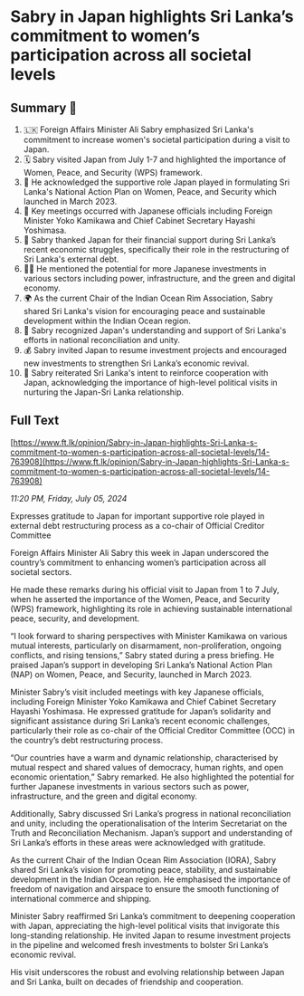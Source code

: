 # Sabry in Japan highlights Sri Lanka’s commitment to women’s participation across all societal levels

## Summary 🤖

1. 🇱🇰 Foreign Affairs Minister Ali Sabry emphasized Sri Lanka's commitment to increase women's societal participation during a visit to Japan.
2. 🗓️ Sabry visited Japan from July 1-7 and highlighted the importance of Women, Peace, and Security (WPS) framework.
3. 🤝 He acknowledged the supportive role Japan played in formulating Sri Lanka's National Action Plan on Women, Peace, and Security which launched in March 2023.
4. 👥 Key meetings occurred with Japanese officials including Foreign Minister Yoko Kamikawa and Chief Cabinet Secretary Hayashi Yoshimasa.
5. 🙏 Sabry thanked Japan for their financial support during Sri Lanka’s recent economic struggles, specifically their role in the restructuring of Sri Lanka's external debt.
6. 🌱📱 He mentioned the potential for more Japanese investments in various sectors including power, infrastructure, and the green and digital economy.
7. 🌍 As the current Chair of the Indian Ocean Rim Association, Sabry shared Sri Lanka's vision for encouraging peace and sustainable development within the Indian Ocean region.
8. 👥 Sabry recognized Japan's understanding and support of Sri Lanka's efforts in national reconciliation and unity.
9. 💰 Sabry invited Japan to resume investment projects and encouraged new investments to strengthen Sri Lanka’s economic revival.
10. 🤝 Sabry reiterated Sri Lanka's intent to reinforce cooperation with Japan, acknowledging the importance of high-level political visits in nurturing the Japan-Sri Lanka relationship.

## Full Text

[https://www.ft.lk/opinion/Sabry-in-Japan-highlights-Sri-Lanka-s-commitment-to-women-s-participation-across-all-societal-levels/14-763908](https://www.ft.lk/opinion/Sabry-in-Japan-highlights-Sri-Lanka-s-commitment-to-women-s-participation-across-all-societal-levels/14-763908)

*11:20 PM, Friday, July 05, 2024*

Expresses gratitude to Japan for important supportive role played in external debt restructuring process as a co-chair of Official Creditor Committee

Foreign Affairs Minister Ali Sabry this week in Japan underscored the country’s commitment to enhancing women’s participation across all societal sectors.

He made these remarks during his official visit to Japan from 1 to 7 July, when he asserted the importance of the Women, Peace, and Security (WPS) framework, highlighting its role in achieving sustainable international peace, security, and development.

“I look forward to sharing perspectives with Minister Kamikawa on various mutual interests, particularly on disarmament, non-proliferation, ongoing conflicts, and rising tensions,” Sabry stated during a press briefing. He praised Japan’s support in developing Sri Lanka’s National Action Plan (NAP) on Women, Peace, and Security, launched in March 2023.

Minister Sabry’s visit included meetings with key Japanese officials, including Foreign Minister Yoko Kamikawa and Chief Cabinet Secretary Hayashi Yoshimasa. He expressed gratitude for Japan’s solidarity and significant assistance during Sri Lanka’s recent economic challenges, particularly their role as co-chair of the Official Creditor Committee (OCC) in the country’s debt restructuring process.

“Our countries have a warm and dynamic relationship, characterised by mutual respect and shared values of democracy, human rights, and open economic orientation,” Sabry remarked. He also highlighted the potential for further Japanese investments in various sectors such as power, infrastructure, and the green and digital economy.

Additionally, Sabry discussed Sri Lanka’s progress in national reconciliation and unity, including the operationalisation of the Interim Secretariat on the Truth and Reconciliation Mechanism. Japan’s support and understanding of Sri Lanka’s efforts in these areas were acknowledged with gratitude.

As the current Chair of the Indian Ocean Rim Association (IORA), Sabry shared Sri Lanka’s vision for promoting peace, stability, and sustainable development in the Indian Ocean region. He emphasised the importance of freedom of navigation and airspace to ensure the smooth functioning of international commerce and shipping.

Minister Sabry reaffirmed Sri Lanka’s commitment to deepening cooperation with Japan, appreciating the high-level political visits that invigorate this long-standing relationship. He invited Japan to resume investment projects in the pipeline and welcomed fresh investments to bolster Sri Lanka’s economic revival.

His visit underscores the robust and evolving relationship between Japan and Sri Lanka, built on decades of friendship and cooperation.


